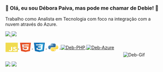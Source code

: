 ### :sparkler: Olá, eu sou Débora Paiva, mas pode me chamar de Debie! :sparkler:

Trabalho como Analista em Tecnologia com foco na integração com a nuvem através do Azure. 

<div>
  <a href="https://github.com/debiepaiva">
  <img height="180em" src="https://github-readme-stats.vercel.app/api?username=debiepaiva&show_icons=true&theme=onedark&include_all_commits=true&count_private=true"/>
  <img height="180em" src="https://github-readme-stats.vercel.app/api/top-langs/?username=debiepaiva&layout=compact&langs_count=7&theme=onedark"/>
</div>
<div style="display: inline_block"><br>
  <img align="center" alt="Deb-Js" height="30" width="40" src="https://raw.githubusercontent.com/devicons/devicon/master/icons/javascript/javascript-plain.svg">
  <img align="center" alt="Deb-HTML" height="30" width="40" src="https://raw.githubusercontent.com/devicons/devicon/master/icons/html5/html5-original.svg">
  <img align="center" alt="Deb-CSS" height="30" width="40" src="https://raw.githubusercontent.com/devicons/devicon/master/icons/css3/css3-original.svg">
  <img align="center" alt="Deb-Python" height="30" width="40" src="https://raw.githubusercontent.com/devicons/devicon/master/icons/python/python-original.svg">
  <img align="center" alt="Deb-PHP" height="30" width="40" src="https://cdn.jsdelivr.net/gh/devicons/devicon/icons/php/php-plain.svg">
    <img align="center" alt="Deb-Azure" height="30" width="40" src="https://cdn.jsdelivr.net/gh/devicons/devicon/icons/azure/azure-original.svg">
</div>
  <img align="right" alt="Deb-Gif" height="130" width="130" src="https://i.im.ge/2021/09/10/QJefyC.gif">

  ##

<div>

  <a href = "mailto:debora.rubim.paiva@gmail.com"><img src="https://img.shields.io/badge/-Gmail-%23333?style=for-the-badge&logo=gmail&logoColor=white" target="_blank"></a>
  <a href="https://www.linkedin.com/in/deborarubimpaiva/" target="_blank"><img src="https://img.shields.io/badge/-LinkedIn-%230077B5?style=for-the-badge&logo=linkedin&logoColor=white" target="_blank"></a> 
  
</div>
